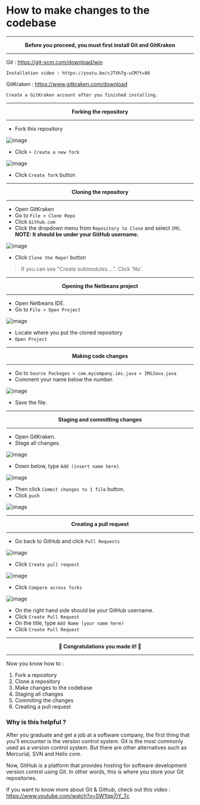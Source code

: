 # How to make changes to the codebase

---

<p align="center"><strong>Before you proceed, you must first install Git and GitKraken</strong></p>

---

Git : https://git-scm.com/download/win
  
    Installation video : https://youtu.be/cJTXh7g-uCM?t=86
  
GitKraken : https://www.gitkraken.com/download
      
    Create a GitKraken account after you finished installing.

---

<p align="center"><strong>Forking the repository</strong></p>

---

* Fork this repository

![image](https://user-images.githubusercontent.com/82688509/190138027-32fc3abd-209a-43ba-9fda-21a61dc27ede.png)

* Click `+ Create a new fork`

![image](https://user-images.githubusercontent.com/82688509/190167990-863888ec-f8cf-485d-8ed2-f7e600543fd0.png)

* Click `Create fork` button

---

<p align="center"><strong>Cloning the repository</strong></p>

---

* Open GitKraken
* Go to `File > Clone Repo`
* Click `Github.com`
* Click the dropdown menu from `Repository to Clone` and select `IMS`. **NOTE: It should be under your GitHub username.**

![image](https://user-images.githubusercontent.com/82688509/190160163-3d2e84f6-37c4-4306-b372-a2b580c9e4e1.png)

* Click `Clone the Repo!` button

> If you can see "Create submodules....". Click 'No'.

---

<p align="center"><strong>Opening the Netbeans project</strong></p>

---

* Open Netbeans IDE.
* Go to `File > Open Project`
 
![image](https://user-images.githubusercontent.com/82688509/190169040-a1aca245-da97-468a-9047-cb7db4f51da4.png)

* Locate where you put the cloned repository
* `Open Project`

---

<p align="center"><strong>Making code changes</strong></p>

---

* Go to `Source Packages > com.mycompany.ims.java > IMSJava.java`
* Comment your name below the number.

![image](https://user-images.githubusercontent.com/82688509/190145195-73c9d8f3-32a8-4240-b020-436d1dc8a96f.png)

* Save the file.

---

<p align="center"><strong>Staging and committing changes</strong></p>

---

* Open GitKraken.
* Stage all changes.

![image](https://user-images.githubusercontent.com/82688509/190144114-9fe27c02-5bb0-4d82-b99e-6d5179216c0b.png)

* Down below, type `Add (insert name here)`.

![image](https://user-images.githubusercontent.com/82688509/190144445-1a54b3a2-c223-4b8f-b33a-78d853bd31b7.png)

* Then click `Commit changes to 1 file` button.
* Click `push`
 
![image](https://user-images.githubusercontent.com/82688509/190545660-eaf24164-e84d-4fcc-9a6a-dc1b12e913ea.png)

---

<p align="center"><strong>Creating a pull request</strong></p>

---
* Go back to GitHub and click `Pull Requests`

![image](https://user-images.githubusercontent.com/82688509/190545786-b229527e-46ac-4d02-ac5e-f484e00beb63.png)

* Click `Create pull request`

![image](https://user-images.githubusercontent.com/82688509/190545812-e6214790-8447-4f04-b447-f3303ebbc287.png)

* Click `Compare across forks`

![image](https://user-images.githubusercontent.com/82688509/190546168-7dcd9fa9-d67e-432c-99f2-c7b2165fe4af.png)

* On the right hand side should be your GitHub username.
* Click `Create Pull Request`
* On the title, type `Add Name (your name here)`
* Click `Create Pull Request`

---

<p align="center"><strong>🎉 Congratulations you made it! 🎉</strong></p>

---

Now you know how to :

1. Fork a repository
2. Clone a repository
3. Make changes to the codebase
4. Staging all changes
5. Commiting the changes
6. Creating a pull request

### Why is this helpful ?

After you graduate and get a job at a software company, the first thing that you'll encounter is the version control system. Git is the most commonly used as a version control system. But there are other alternatives such as Mercurial, SVN and Helix core. 

Now, GitHub is a platform that provides hosting for software development version control using Git. In other words, this is where you store your Git repositories.

If you want to know more about Git & Github, check out this video : https://www.youtube.com/watch?v=SWYqp7iY_Tc
